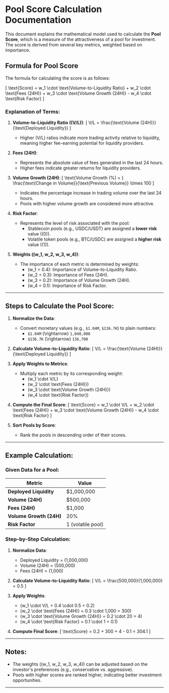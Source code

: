 # Pool Score Calculation Documentation

This document explains the mathematical model used to calculate the **Pool Score**, which is a measure of the attractiveness of a pool for investment. The score is derived from several key metrics, weighted based on importance.

## Formula for Pool Score

The formula for calculating the score is as follows:

\[
\text{Score} = w_1 \cdot \text{Volume-to-Liquidity Ratio} + w_2 \cdot \text{Fees (24H)} + w_3 \cdot \text{Volume Growth (24H)} - w_4 \cdot \text{Risk Factor}
\]

### Explanation of Terms:
1. **Volume-to-Liquidity Ratio (\(V/L\))**:
   \[
   V/L = \frac{\text{Volume (24H)}}{\text{Deployed Liquidity}}
   \]
   - Higher \(V/L\) ratios indicate more trading activity relative to liquidity, meaning higher fee-earning potential for liquidity providers.

2. **Fees (24H)**:
   - Represents the absolute value of fees generated in the last 24 hours.
   - Higher fees indicate greater returns for liquidity providers.

3. **Volume Growth (24H)**:
   \[
   \text{Volume Growth (%) = } \frac{\text{Change in Volume}}{\text{Previous Volume}} \times 100
   \]
   - Indicates the percentage increase in trading volume over the last 24 hours.
   - Pools with higher volume growth are considered more attractive.

4. **Risk Factor**:
   - Represents the level of risk associated with the pool:
     - Stablecoin pools (e.g., USDC/USDT) are assigned a **lower risk** value (\(0\)).
     - Volatile token pools (e.g., BTC/USDC) are assigned a **higher risk** value (\(1\)).

5. **Weights (\(w_1, w_2, w_3, w_4\))**:
   - The importance of each metric is determined by weights:
     - \(w_1 = 0.4\): Importance of Volume-to-Liquidity Ratio.
     - \(w_2 = 0.3\): Importance of Fees (24H).
     - \(w_3 = 0.2\): Importance of Volume Growth (24H).
     - \(w_4 = 0.1\): Importance of Risk Factor.

---

## Steps to Calculate the Pool Score:

1. **Normalize the Data**:
   - Convert monetary values (e.g., `$1.04M`, `$136.7K`) to plain numbers:
     - `$1.04M` \(\rightarrow\) `1,040,000`
     - `$136.7K` \(\rightarrow\) `136,700`

2. **Calculate Volume-to-Liquidity Ratio**:
   \[
   V/L = \frac{\text{Volume (24H)}}{\text{Deployed Liquidity}}
   \]

3. **Apply Weights to Metrics**:
   - Multiply each metric by its corresponding weight:
     - \(w_1 \cdot V/L\)
     - \(w_2 \cdot \text{Fees (24H)}\)
     - \(w_3 \cdot \text{Volume Growth (24H)}\)
     - \(w_4 \cdot \text{Risk Factor}\)

4. **Compute the Final Score**:
   \[
   \text{Score} = w_1 \cdot V/L + w_2 \cdot \text{Fees (24H)} + w_3 \cdot \text{Volume Growth (24H)} - w_4 \cdot \text{Risk Factor}
   \]

5. **Sort Pools by Score**:
   - Rank the pools in descending order of their scores.

---

## Example Calculation:

### Given Data for a Pool:
| Metric                | Value             |
|-----------------------|-------------------|
| **Deployed Liquidity** | $1,000,000       |
| **Volume (24H)**       | $500,000         |
| **Fees (24H)**         | $1,000           |
| **Volume Growth (24H)**| 20%              |
| **Risk Factor**        | 1 (volatile pool)|

### Step-by-Step Calculation:
1. **Normalize Data**:
   - Deployed Liquidity = \(1,000,000\)
   - Volume (24H) = \(500,000\)
   - Fees (24H) = \(1,000\)

2. **Calculate Volume-to-Liquidity Ratio**:
   \[
   V/L = \frac{500,000}{1,000,000} = 0.5
   \]

3. **Apply Weights**:
   - \(w_1 \cdot V/L = 0.4 \cdot 0.5 = 0.2\)
   - \(w_2 \cdot \text{Fees (24H)} = 0.3 \cdot 1,000 = 300\)
   - \(w_3 \cdot \text{Volume Growth (24H)} = 0.2 \cdot 20 = 4\)
   - \(w_4 \cdot \text{Risk Factor} = 0.1 \cdot 1 = 0.1\)

4. **Compute Final Score**:
   \[
   \text{Score} = 0.2 + 300 + 4 - 0.1 = 304.1
   \]

---

## Notes:
- The weights (\(w_1, w_2, w_3, w_4\)) can be adjusted based on the investor's preferences (e.g., conservative vs. aggressive).
- Pools with higher scores are ranked higher, indicating better investment opportunities.

---
